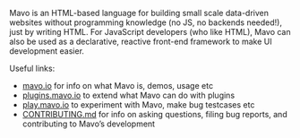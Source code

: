 Mavo is an HTML-based language for building small scale data-driven websites without programming knowledge (no JS, no backends needed!), just by writing HTML. For JavaScript developers (who like HTML), Mavo can also be used as a declarative, reactive front-end framework to make UI development easier.

Useful links:

- [mavo.io](https://mavo.io) for info on what Mavo is, demos, usage etc
- [plugins.mavo.io](https://plugins.mavo.io) to extend what Mavo can do with plugins
- [play.mavo.io](https://play.mavo.io) to experiment with Mavo, make bug testcases etc
- [CONTRIBUTING.md](https://github.com/mavoweb/mavo/blob/master/CONTRIBUTING.md) for info on asking questions, filing bug reports, and contributing to Mavo’s development
